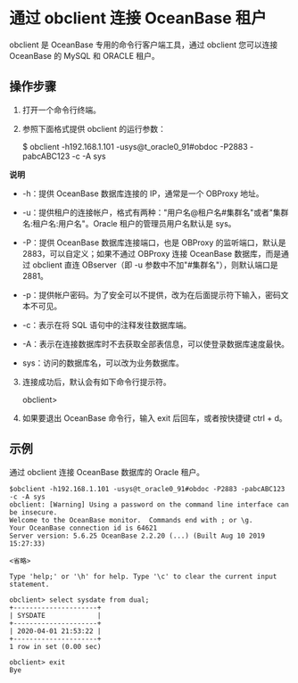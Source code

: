 通过 obclient 连接 OceanBase 租户 
================================================



obclient 是 OceanBase 专用的命令行客户端工具，通过 obclient 您可以连接 OceanBase 的 MySQL 和 ORACLE 租户。

操作步骤 
-------------

1. 打开一个命令行终端。

   

2. 参照下面格式提供 obclient 的运行参数：

   




    $ obclient -h192.168.1.101 -usys@t_oracle0_91#obdoc -P2883 -pabcABC123 -c -A sys


**说明**



* -h：提供 OceanBase 数据库连接的 IP，通常是一个 OBProxy 地址。

  

* -u：提供租户的连接帐户，格式有两种："用户名@租户名#集群名"或者"集群名:租户名:用户名"。Oracle 租户的管理员用户名默认是 sys。

  

* -P：提供 OceanBase 数据库连接端口，也是 OBProxy 的监听端口，默认是 2883，可以自定义；如果不通过 OBProxy 连接 OceanBase 数据库，而是通过 obclient 直连 OBserver（即 -u 参数中不加"#集群名"），则默认端口是 2881。

  

* -p：提供帐户密码。为了安全可以不提供，改为在后面提示符下输入，密码文本不可见。

  

* -c：表示在将 SQL 语句中的注释发往数据库端。

  

* -A：表示在连接数据库时不去获取全部表信息，可以使登录数据库速度最快。

  

* sys：访问的数据库名，可以改为业务数据库。

  




3. 连接成功后，默认会有如下命令行提示符。

   




    obclient>



4. 如果要退出 OceanBase 命令行，输入 exit 后回车，或者按快捷键 ctrl + d。

   






示例 
-----------

通过 obclient 连接 OceanBase 数据库的 Oracle 租户。

    $obclient -h192.168.1.101 -usys@t_oracle0_91#obdoc -P2883 -pabcABC123 -c -A sys
    obclient: [Warning] Using a password on the command line interface can be insecure.
    Welcome to the OceanBase monitor.  Commands end with ; or \g.
    Your OceanBase connection id is 64621
    Server version: 5.6.25 OceanBase 2.2.20 (...) (Built Aug 10 2019 15:27:33)
    
    <省略>
    
    Type 'help;' or '\h' for help. Type '\c' to clear the current input statement.
    
    obclient> select sysdate from dual;
    +---------------------+
    | SYSDATE             |
    +---------------------+
    | 2020-04-01 21:53:22 |
    +---------------------+
    1 row in set (0.00 sec)
    
    obclient> exit
    Bye



